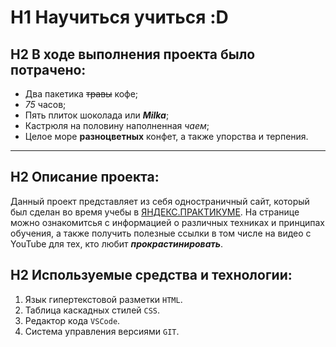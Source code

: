 # H1 Научиться учиться :D
## H2 В ходе выполнения проекта было потрачено:
* Два пакетика ~~травы~~ кофе;
* *75* часов;
* Пять плиток шоколада или **_Milka_**;
* Кастрюля на половину наполненная *чаем*;
* Целое море __разноцветных__ конфет, а также упорства и терпения.
------
## H2 Описание проекта:
Данный проект представляет из себя одностраничный сайт, который был сделан во время учебы в [ЯНДЕКС.ПРАКТИКУМЕ](https://practicum.yandex.ru/ "Я Yandex.Practicum!"). На странице можно ознакомитсья с информацией о различных техниках и принципах обучения, а также получить полезные ссылки в том числе на видео с YouTube для тех, кто любит **_прокрастинировать_**.
## H2 Используемые средства и технологии:
1. Язык гипертекстовой разметки ```HTML```.
2. Таблица каскадных стилей ```CSS```.
3. Редактор кода ```VSCode```.
4. Система управления версиями ```GIT```.








